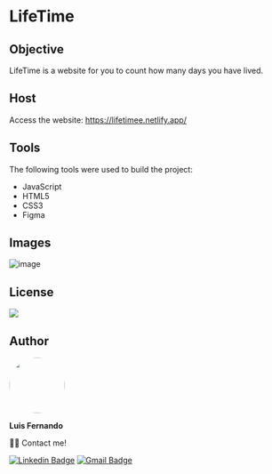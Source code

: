 # LifeTime

## Objective

LifeTime is a website for you to count how many days you have lived.

## Host

Access the website: https://lifetimee.netlify.app/
 
## Tools

The following tools were used to build the project:

- JavaScript
- HTML5
- CSS3
- Figma

## Images

![image](https://user-images.githubusercontent.com/67171626/122769583-0ca6cb00-d27b-11eb-85f7-a0b0da784488.png)

## License
<img src="https://img.shields.io/github/license/luisfernandodass/doebrasil"/>

## Author

 <img style="border-radius: 50%;" src="https://avatars.githubusercontent.com/u/67171626?s=460&u=609fc063322b859752a5675bd4e17657e650a389&v=4" width="100px;" alt=""/>
 
 <b>Luis Fernando</b>
 
👋🏽 Contact me!

[![Linkedin Badge](https://img.shields.io/badge/-Luis-blue?style=flat-square&logo=Linkedin&logoColor=white&link=https://www.linkedin.com/in/luisfernando/)](https://www.linkedin.com/in/luisfernando/) 
[![Gmail Badge](https://img.shields.io/badge/-luisfernandodass@gmail.com-c14438?style=flat-square&logo=Gmail&logoColor=white&link=mailto:luisfernandodass@gmail.com)](mailto:luisfernandodass@gmail.com)
